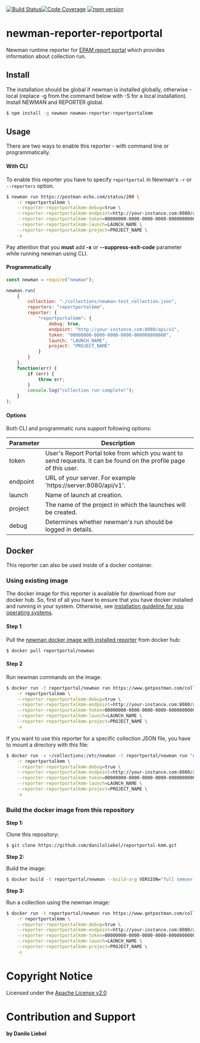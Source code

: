 [![Build Status](https://travis-ci.org/reportportal/agent-postman.svg?branch=master)](https://travis-ci.org/reportportal/agent-postman)[![Code Coverage](https://codecov.io/gh/reportportal/agent-postman/branch/master/graph/badge.svg)](https://codecov.io/gh/reportportal/agent-postman)
[![npm version](https://badge.fury.io/js/newman-reporter-reportportal.svg)](https://badge.fury.io/js/newman-reporter-reportportal)

# newman-reporter-reportportal

Newman runtime reporter for [EPAM report portal](https://github.com/reportportal/reportportal) which provides information about collection run.

## Install

The installation should be global if newman is installed globally, otherwise - local (replace -g from the command below with -S for a local installation).
Install NEWMAN and REPORTER global.
```bash
$ npm install -g newman newman-reporter-reportportalkmm
```

## Usage

There are two ways to enable this reporter - with command line or programmatically.

#### With CLI

To enable this reporter you have to specify `reportportal` in Newman's `-r` or `--reporters` option.

```bash
$ newman run https://postman-echo.com/status/200 \
    -r reportportalkmm \
    --reporter-reportportalkmm-debug=true \
    --reporter-reportportalkmm-endpoint=http://your-instance.com:8080/api/v1 \
    --reporter-reportportalkmm-token=00000000-0000-0000-0000-000000000000 \
    --reporter-reportportalkmm-launch=LAUNCH_NAME \
    --reporter-reportportalkmm-project=PROJECT_NAME \
    -x
```

Pay attention that you **must** add **-x** or **--suppress-exit-code** parameter while running newman using CLI.

#### Programmatically

```javascript
const newman = require("newman");

newman.run(
    {
        collection: "./collections/newman-test_collection.json",
        reporters: "reportportalkmm",
        reporter: {
            "reportportalkmm": {
                debug: true,
                endpoint: "http://your-instance.com:8080/api/v1",
                token: "00000000-0000-0000-0000-000000000000",
                launch: "LAUNCH_NAME",
                project: "PROJECT_NAME"
            }
        }
    },
    function(err) {
        if (err) {
            throw err;
        }
        console.log("collection run complete!");
    }
);
```

#### Options

Both CLI and programmatic runs support following options:

| Parameter | Description                                                                                                       |
| --------- | ----------------------------------------------------------------------------------------------------------------- |
| token     | User's Report Portal toke from which you want to send requests. It can be found on the profile page of this user. |
| endpoint  | URL of your server. For example 'https://server:8080/api/v1'.                                                     |
| launch    | Name of launch at creation.                                                                                       |
| project   | The name of the project in which the launches will be created.                                                    |
| debug     | Determines whether newman's run should be logged in details.                                                      |

## Docker

This reporter can also be used inside of a docker container.

### Using existing image

The docker image for this reporter is available for download from our docker hub. So, first of all you have to ensure that you have docker installed and running in your system. Otherwise, see <a href="https://docs.docker.com/installation/" target="_blank">installation guideline for
you operating systems</a>.

#### Step 1

Pull the <a href="https://hub.docker.com/r/reportportal/newman" target="_blank">newman docker image with installed reporter</a> from docker hub:

```console
$ docker pull reportportal/newman
```

#### Step 2

Run newman commands on the image:

```bash
$ docker run -t reportportal/newman run https://www.getpostman.com/collections/8a0c9bc08f062d12dcda \
    -r reportportalkmm \
    --reporter-reportportalkmm-debug=true \
    --reporter-reportportalkmm-endpoint=http://your-instance.com:8080/api/v1 \
    --reporter-reportportalkmm-token=00000000-0000-0000-0000-000000000000 \
    --reporter-reportportalkmm-launch=LAUNCH_NAME \
    --reporter-reportportalkmm-project=PROJECT_NAME \
    -x
```

If you want to use this reporter for a specific collection JSON file, you have to mount a directory with this file:

```bash
$ docker run -v ~/collections:/etc/newman -t reportportal/newman run "example_postman-collection.json" \
    -r reportportalkmm \
    --reporter-reportportalkmm-debug=true \
    --reporter-reportportalkmm-endpoint=http://your-instance.com:8080/api/v1 \
    --reporter-reportportalkmm-token=00000000-0000-0000-0000-000000000000 \
    --reporter-reportportalkmm-launch=LAUNCH_NAME \
    --reporter-reportportalkmm-project=PROJECT_NAME \
    -x
```

### Build the docker image from this repository

**Step 1:**

Clone this repository:

```bash
$ git clone https://github.com/daniloliebel/reportportal-kmm.git
```

**Step 2:**

Build the image:

```bash
$ docker build -t reportportal/newman --build-arg VERSION="full semver version".
```

**Step 3:**

Run a collection using the newman image:

```bash
$ docker run -t reportportal/newman run https://www.getpostman.com/collections/8a0c9bc08f062d12dcda \
    -r reportportalkmm \
    --reporter-reportportalkmm-debug=true \
    --reporter-reportportalkmm-endpoint=http://your-instance.com:8080/api/v1 \
    --reporter-reportportalkmm-token=00000000-0000-0000-0000-000000000000 \
    --reporter-reportportalkmm-launch=LAUNCH_NAME \
    --reporter-reportportalkmm-project=PROJECT_NAME \
    -x
```

# Copyright Notice

Licensed under the [Apache License v2.0](LICENSE)

# Contribution and Support

**by Danilo Liebel**